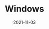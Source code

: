 ---
title: Windows
description: >
  A PWA outside of the browser manage its own window. In this chapter, you will understand important APIs and abilities on how to deal with a window within the operating system.
authors:
  - firt
date: 2021-11-03
---
